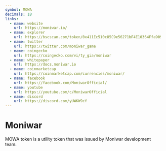 ```yaml
---
symbol: MOWA
decimals: 18
links:
  - name: website
    url: https://moniwar.io/
  - name: explorer
    url: https://bscscan.com/token/0x411Ec510c85C9e56271bF4E10364Ffa909E685D9
  - name: twitter
    url: https://twitter.com/moniwar_game
  - name: coingecko
    url: https://coingecko.com/vi/ty_gia/moniwar
  - name: whitepaper
    url: https://docs.moniwar.io
  - name: coinmarketcap
    url: https://coinmarketcap.com/currencies/moniwar/
  - name: facebook
    url: https://facebook.com/MoniwarOfficial/
  - name: youtube
    url: https://youtube.com/c/MoniwarOfficial
  - name: discord
    url: https://discord.com/yUWKW9cY
---
```


# Moniwar

MOWA token is a utility token that was issued by Moniwar development team.
